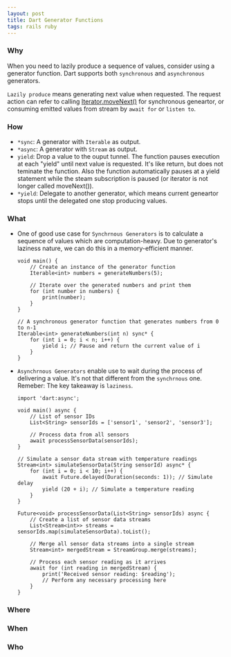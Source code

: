 ```yaml
---
layout: post
title: Dart Generator Functions
tags: rails ruby
---
```




### Why

When you need to lazily produce a sequence of values, consider using a generator function. Dart supports both `synchronous` and `asynchronous` generators.

`Lazily produce` means generating next value when requested. The request action can refer to calling [Iterator<E>.moveNext()](https://api.dart.dev/stable/3.4.4/dart-core/Iterator/moveNext.html) for synchronous geneartor, or consuming emitted values from stream by `await for` or `listen to`.


### How

- `*sync`: A generator with `Iterable` as output.
- `*async`: A generator with `Stream` as output.
- `yield`: Drop a value to the ouput tunnel. The function pauses execution at each "yield" until next value is requested. It's like return, but does not teminate the function. Also the function automatically pauses at a yield statement while the steam subscription is paused (or iterator is not longer called moveNext()).
- `*yield`: Delegate to another generator, which means current geneartor stops until the delegated one stop producing values.




### What

- One of good use case for `Synchrnous Generators` is to calculate a sequence of values which are computation-heavy. Due to generator's laziness nature, we can do this in a memory-efficient manner.

    ```
    void main() {
        // Create an instance of the generator function
        Iterable<int> numbers = generateNumbers(5);

        // Iterate over the generated numbers and print them
        for (int number in numbers) {
            print(number);
        }
    }

    // A synchronous generator function that generates numbers from 0 to n-1
    Iterable<int> generateNumbers(int n) sync* {
        for (int i = 0; i < n; i++) {
            yield i; // Pause and return the current value of i
        }
    }
    ```

- `Asynchrnous Generators` enable use to wait during the process of delivering a value. It's not that different from the `synchrnous` one. Remeber: The key takeaway is `laziness`.

    ```
    import 'dart:async';

    void main() async {
        // List of sensor IDs
        List<String> sensorIds = ['sensor1', 'sensor2', 'sensor3'];

        // Process data from all sensors
        await processSensorData(sensorIds);
    }

    // Simulate a sensor data stream with temperature readings
    Stream<int> simulateSensorData(String sensorId) async* {
        for (int i = 0; i < 10; i++) {
            await Future.delayed(Duration(seconds: 1)); // Simulate delay
            yield (20 + i); // Simulate a temperature reading
        }
    }

    Future<void> processSensorData(List<String> sensorIds) async {
        // Create a list of sensor data streams
        List<Stream<int>> streams = sensorIds.map(simulateSensorData).toList();

        // Merge all sensor data streams into a single stream
        Stream<int> mergedStream = StreamGroup.merge(streams);

        // Process each sensor reading as it arrives
        await for (int reading in mergedStream) {
            print('Received sensor reading: $reading');
            // Perform any necessary processing here
        }
    }

    ```




### Where


### When



### Who